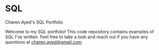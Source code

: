 # SQL
Charen Ayed's SQL Portfolio

Welcome to my SQL portfolio! This code repository contains examples of SQL I've written. Feel free to take a look and reach out if you have any questions at charen.ayed@gmail.com
